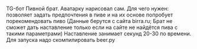 TG-бот Пивной брат. Аватарку нарисовал сам.
Для чего нужен: позволяет задать предпочтения в пиве и на их основе попробует порекомендовать пиво
(Данные берутся с сайта birra.ru; Брат не сможет дать наставление только если на сайте не найдётся пива с такими параметрами)
Наставление занимает секунд 20-30 по времени.
Для запуска надо скомпилировать beer.py
